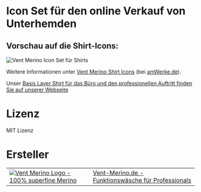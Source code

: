 # Icon Set für den online Verkauf von Unterhemden

## Vorschau auf die Shirt-Icons:

<img src="https://mein.amwerke.de/userfiles/vent-merino/vent-merino-shirt-icons-version-1.0.png" alt="Vent Merino Icon Set für Shirts" title="Vent Merino Icon Set für Shirts">

Weitere Informationen unter <a href="https://www.amwerke.de/@vent-merino/vent-merino-shirt-icons?utm_source=github&utm_medium=website&utm_content=additional-information">Vent Merino Shirt Icons</a> (bei <a href="https://www.amwerke.de">amWerke.de</a>). 

Unser <a href="https://www.vent-merino.de/?utm_source=github&utm_medium=website&utm_content=additional-information">Basis Layer Shirt für das Büro und den professionellen Auftritt finden Sie auf unserer Webseite</a> 

# Lizenz

MIT Lizenz

# Ersteller


<table>
    <tr>
        <td>
            <a target="_blank" href="https://www.vent-merino.de/?utm_source=github&utm_medium=website&utm_content=creator"><img src="https://mein.amwerke.de/userfiles/vent-merino/vent-logo.svg" alt="Vent Merino Logo - 100% superfine Merino" title="Vent Merino Logo - 100% superfine Merino" ></a>
        </td>
        <td>
        <a target="_blank" href="https://www.vent-merino.de/?utm_source=github&utm_medium=website&utm_content=credits">Vent-Merino.de - Funktionswäsche für Professionals</a>
        </td>
    </tr>
</table>

